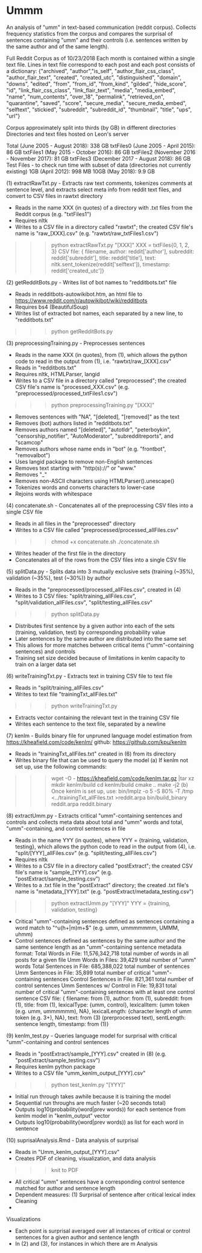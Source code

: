 # Ummm

An analysis of "umm" in text-based communication (reddit corpus).
Collects frequency statistics from the corpus and compares the surprisal of sentences containing "umm" and their controls (i.e. sentences written by the same author and of the same length).

Full Reddit Corpus as of 10/23/2018
Each month is contained within a single text file.
Lines in text file correspond to each post and each post consists of a dictionary:
{"archived", "author","is_self", "author_flair_css_class", "author_flair_text", "created", "created_utc", "distinguished", "domain", "downs", "edited", "from", "from_id", "from_kind", "gilded", "hide_score", "id", "link_flair_css_class", "link_flair_text", "media", "media_embed", "name", "num_contents", "over_18", "permalink", "retrieved_on", "quarantine", "saved", "score", "secure_media", "secure_media_embed", "selftext", "stickied", "subreddit", "subreddit_id", "thumbnail", "title", "ups", "url"}

Corpus approximately split into thirds (by GB) in different directories
Directories and text files hosted on Leon's server

Total (June 2005 - August 2018): 338 GB
txtFiles0 (June 2005 - April 2015): 86 GB
txtFiles1 (May 2015 - October 2016): 86  GB
txtFiles2 (November 2016 - November 2017): 81 GB
txtFiles3 (December 2017 - August 2018): 86 GB
Test Files - to check run time with subset of data (directories not currently existing)
1GB (April 2012): 998 MB
10GB (May 2018): 9.9 GB

(1) extractRawTxt.py - Extracts raw text comments, tokenizes comments at sentence level, and extracts select meta info from reddit text files, and convert to CSV files in rawtxt directory
* Reads in the name XXX (in quotes) of a directory with .txt files from the Reddit corpus (e.g. "txtFiles1")
* Requires nltk
* Writes to a CSV file in a directory called "rawtxt"; the created CSV file's name is "raw_[XXX].csv" (e.g. "rawtxt/raw_txtFiles1.csv")
>>> python extractRawTxt.py "[XXX]"
XXX = txtFiles{0, 1, 2, 3}
CSV file: {
	filename,
	author: reddit['author'],
	subreddit: reddit['subreddit'],
	title: reddit['title'],
	text: nltk.sent_tokenize(reddit['selftext']),
	timestamp: reddit['created_utc']}

(2) getRedditBots.py - Writes list of bot names to "redditbots.txt" file
* Reads in redditbots-autowikibot.htm, an html file to https://www.reddit.com/r/autowikibot/wiki/redditbots
* Requires bs4 (BeautifulSoup)
* Writes list of extracted bot names, each separated by a new line, to "redditbots.txt"
>>> python getRedditBots.py

(3) preprocessingTraining.py - Preprocesses sentences
* Reads in the name XXX (in quotes), from (1), which allows the python code to read in the output from (1), i.e. "rawtxt/raw_[XXX].csv"
* Reads in "redditbots.txt"
* Requires nltk, HTMLParser, langid
* Writes to a CSV file in a directory called "preprocessed"; the created CSV file's name is "processed_XXX.csv" (e.g. "preprocessed/processed_txtFiles1.csv")
>>> python preprocessingTraining.py "[XXX]"
- Removes sentences with "NA", "[deleted], "[removed]" as the text
- Removes (bot) authors listed in "redditbots.txt"
- Removes authors named "[deleted]", "autotldr", "peterboykin", "censorship_notifier", "AutoModerator", "subredditreports", and "scamcop"
- Removes authors whose name ends in "bot" (e.g. "frontbot", "removalbot")
- Uses langid package to remove non-English sentences
- Removes text starting with "http(s)://" or "www."
- Removes "_"
- Removes non-ASCII characters using HTMLParser().unescape()
- Tokenizes words and converts characters to lower-case
- Rejoins words with whitespace

(4) concatenate.sh - Concatenates all of the preprocessing CSV files into a single CSV file
* Reads in all files in the "preprocessed" directory
* Writes to a CSV file called "preprocessed/processed_allFiles.csv"
>>> chmod +x concatenate.sh
>>> ./concatenate.sh
- Writes header of the first file in the directory
- Concatenates all of the rows from the CSV files into a single CSV file

(5) splitData.py - Splits data into 3 mutually exclusive sets {training (~35\%), validation (~35\%), test (~30\%)} by author
* Reads in the "preprocessed/processed_allFiles.csv", created in (4)
* Writes to 3 CSV files: "split/training_allFiles.csv", "split/validation_allFiles.csv", "split/testing_allFiles.csv"
>>> python splitData.py
- Distributes first sentence by a given author into each of the sets (training, validation, test) by corresponding probability value
- Later sentences by the same author are distributed into the same set
- This allows for more matches between critical items ("umm"-containing sentences) and controls
- Training set size decided because of limitations in kenlm capacity to train on a larger data set

(6) writeTrainingTxt.py - Extracts text in training CSV file to text file
* Reads in "split/training_allFiles.csv"
* Writes to text file "trainingTxt_allFiles.txt"
>>> python writeTrainingTxt.py
- Extracts vector containing the relevant text in the training CSV file
- Writes each sentence to the text file, separated by a newline

(7) kenlm - Builds binary file for unpruned language model estimation
from https://kheafield.com/code/kenlm/
github: https://github.com/kpu/kenlm
* Reads in "trainingTxt_allFiles.txt" created in (6) from its directory
* Writes binary file that can be used to query the model
(a) If kenlm not set up, use the following commands:
>>> wget -O - https://kheafield.com/code/kenlm.tar.gz |tar xz
>>> mkdir kenlm/build
>>> cd kenlm/build
>>> cmake ..
>>> make -j2
(b) Once kenlm is set up, use:
>>> bin/lmplz -o 5 -S 80\% -T /tmp <../trainingTxt_allFiles.txt >reddit.arpa
>>> bin/build_binary reddit.arpa reddit.binary

(8) extractUmm.py - Extracts critical "umm"-containing sentences and controls and collects meta data about total and "umm" words and total, "umm"-containing, and control sentences in file
* Reads in the name YYY (in quotes), where YYY = {training, validation, testing}, which allows the python code to read in the output from (4), i.e. "split/[YYY]_allFiles.csv" (e.g. "split/testing_allFiles.csv")
* Requires nltk
* Writes to a CSV file in a directory called "postExtract"; the created CSV file's name is "sample_[YYY].csv" (e.g. "postExtract/sample_testing.csv")
* Writes to a .txt file in the "postExtract" directory; the created .txt file's name is "metadata_[YYY].txt" (e.g. "postExtract/metadata_testing.csv")
>>> python extractUmm.py "[YYY]"
YYY = {training, validation, testing}
- Critical "umm"-containing sentences defined as sentences containing a word match to "^u(h+|m)m+$" (e.g. umm, ummmmmmm, UMMM, uhmm)
- Control sentences defined as sentences by the same author and the same sentence length as an "umm"-containing sentence
metadata format:
Total Words in File:   11,576,342,718   total number of words in all posts for a given file
Umm Words in Files:   39,429   total number of "umm" words
Total Sentences in File:   685,388,022   total number of sentences
Umm Sentences in File:   35,899   total number of critical "umm"-containing sentences
Control Sentences in File:   821,361   total number of control sentences
Umm Sentences w/ Control in File:   19,831   total number of critical "umm"-containing sentences with at least one control sentence
CSV file: {
	filename: from (1),
	author: from (1),
	subreddit: from (1),
	title: from (1),
	lexicalType: {umm, control},
	lexicalItem: {umm token (e.g. umm, ummmmmm), NA},
	lexicalLength: {character length of umm token (e.g. 3+), NA},
	text: from (3) (prerprocessed text),
	sentLength: sentence length,
	timestamp: from (1)}

(9) kenlm_test.py - Queries language model for surprisal with critical "umm"-containing and control sentences
* Reads in "postExtract/sample_[YYY].csv" created in (8) (e.g. "postExtract/sample_testing.csv")
* Requires kenlm python package
* Writes to a CSV file "umm_kenlm_output_[YYY].csv"
>>> python test_kenlm.py "[YYY]"
- Initial run through takes awhile because it is training the model
- Sequential run throughs are much faster (~20 seconds total)
- Outputs log10(probability(word|prev words)) for each sentence from kenlm model in "kenlm_output" vector
- Outputs log10(probability(word|prev words)) as list for each word in sentence

(10) suprisalAnalysis.Rmd - Data analysis of surprisal
* Reads in "Umm_kenlm_output_[YYY].csv"
* Creates PDF of cleaning, visualization, and data analysis
>>> knit to PDF
- All critical "umm" sentences have a corresponding control sentence matched for author and sentence length
- Dependent measures:
(1) Surprisal of sentence after critical lexical index
Cleaning
-
Visualizations
- Each point is surprisal averaged over all instances of critical or control sentences for a given author and sentence length
- In (2) and (3), for instances in which there are m
Analysis



